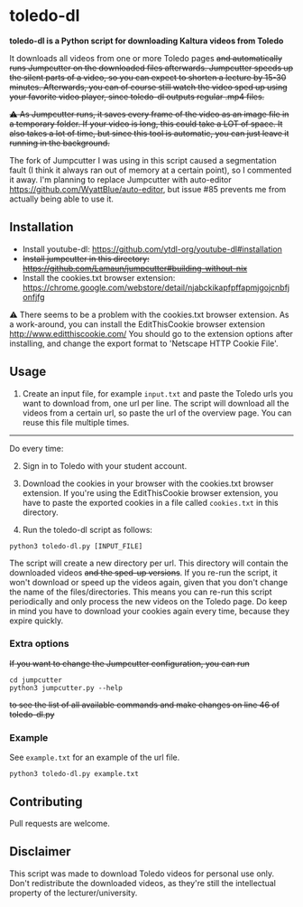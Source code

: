 # toledo-dl

**toledo-dl is a Python script for downloading Kaltura videos from Toledo**

It downloads all videos from one or more Toledo pages ~~and automatically runs Jumpcutter on the downloaded files afterwards. Jumpcutter speeds up the silent parts of a video, so you can expect to shorten a lecture by 15-30 minutes. Afterwards, you can of course still watch the video sped up using your favorite video player, since toledo-dl outputs regular .mp4 files.~~

~~:warning: As Jumpcutter runs, it saves every frame of the video as an image file in a temporary folder. If your video is long, this could take a LOT of space. It also takes a lot of time, but since this tool is automatic, you can just leave it running in the background.~~

The fork of Jumpcutter I was using in this script caused a segmentation fault (I think it always ran out of memory at a certain point), so I commented it away. I'm planning to replace Jumpcutter with auto-editor https://github.com/WyattBlue/auto-editor, but issue #85 prevents me from actually being able to use it.

## Installation
- Install youtube-dl: https://github.com/ytdl-org/youtube-dl#installation 
- ~~Install jumpcutter in this directory: https://github.com/Lamaun/jumpcutter#building-without-nix~~
- Install the cookies.txt browser extension: https://chrome.google.com/webstore/detail/njabckikapfpffapmjgojcnbfjonfjfg

:warning:	There seems to be a problem with the cookies.txt browser extension. As a work-around, you can install the EditThisCookie browser extension http://www.editthiscookie.com/
You should go to the extension options after installing, and change the export format to 'Netscape HTTP Cookie File'.

## Usage 
1. Create an input file, for example `input.txt` and paste the Toledo urls you want to download from, one url per line. The script will download all the videos from a certain url, so paste the url of the overview page. You can reuse this file multiple times.
---
Do every time:

2. Sign in to Toledo with your student account.
3. Download the cookies in your browser with the cookies.txt browser extension. If you're using the EditThisCookie browser extension, you have to paste the exported cookies in a file called `cookies.txt` in this directory.

4. Run the toledo-dl script as follows:

```
python3 toledo-dl.py [INPUT_FILE]
```
The script will create a new directory per url. This directory will contain the downloaded videos ~~and the sped-up versions~~. If you re-run the script, it won't download or speed up the videos again, given that you don't change the name of the files/directories. This means you can re-run this script periodically and only process the new videos on the Toledo page. Do keep in mind you have to download your cookies again every time, because they expire quickly.

### Extra options
~~If you want to change the Jumpcutter configuration, you can run~~
``` 
cd jumpcutter
python3 jumpcutter.py --help
``` 
~~to see the list of all available commands and make changes on line 46 of toledo-dl.py~~

### Example
See `example.txt` for an example of the url file.
```
python3 toledo-dl.py example.txt
```

## Contributing
Pull requests are welcome.

## Disclaimer
This script was made to download Toledo videos for personal use only. Don't redistribute the downloaded videos, as they're still the intellectual property of the lecturer/university.
